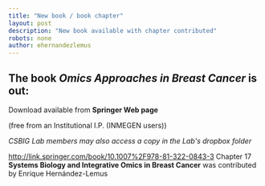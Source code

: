 ```yaml
---
title: "New book / book chapter"
layout: post
description: "New book available with chapter contributed"
robots: none
author: ehernandezlemus
---
```

## The book *Omics Approaches in Breast Cancer* is out:
Download available from **Springer Web page** 

(free from an Institutional I.P. (INMEGEN users))

*CSBIG Lab members may also access a copy in the Lab's dropbox folder*

http://link.springer.com/book/10.1007%2F978-81-322-0843-3
Chapter 17 **Systems Biology and Integrative Omics in Breast Cancer** was contributed by Enrique Hernández-Lemus

